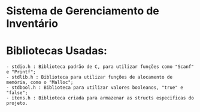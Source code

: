 # Sistema de Gerenciamento de Inventário

# Bibliotecas Usadas:
    - stdio.h : Biblioteca padrão de C, para utilizar funções como "Scanf" e "Printf";
    - stdlib.h : Biblioteca para utilizar funções de alocamento de memória, como o "Malloc";
    - stdbool.h : Biblioteca para utilizar valores booleanos, "true" e "false";
    - itens.h : Biblioteca criada para armazenar as structs especificas do projeto.